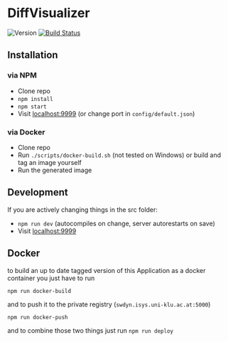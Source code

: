 # DiffVisualizer

![Version](https://img.shields.io/github/package-json/v/W3D3/DiffVisualizer.svg) 
[![Build Status](https://travis-ci.com/W3D3/DiffVisualizer.svg?branch=master)](https://travis-ci.com/W3D3/DiffVisualizer)

## Installation

### via NPM

- Clone repo
- `npm install`
- `npm start`
- Visit [localhost:9999](localhost:9999) (or change port in `config/default.json`)

### via Docker

- Clone repo
- Run `./scripts/docker-build.sh` (not tested on Windows) or build and tag an image yourself
- Run the generated image

## Development

If you are actively changing things in the src folder:

- `npm run dev` (autocompiles on change, server autorestarts on save)
- Visit [localhost:9999](localhost:9999)

## Docker

to build an up to date tagged version of this Application as a docker container you just have to run

`npm run docker-build`

and to push it to the private registry (`swdyn.isys.uni-klu.ac.at:5000`)

`npm run docker-push`

and to combine those two things just run `npm run deploy`
